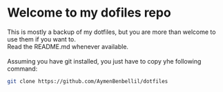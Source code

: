 # Welcome to my dofiles repo
This is mostly a backup of my dotfiles, but you are more than welcome to use them if you want to.\
Read the README.md whenever available.\
\
Assuming you have git installed, you just have to copy yhe following command:
```sh
git clone https://github.com/AymenBenbellil/dotfiles
```
